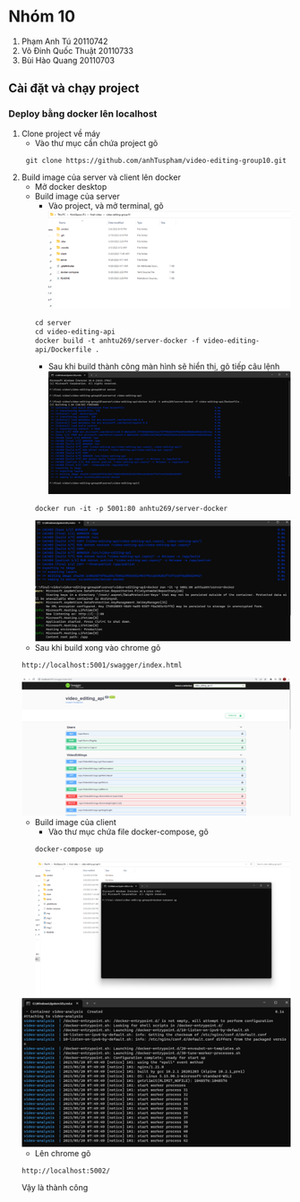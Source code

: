 # Nhóm 10

1. Phạm Anh Tú 20110742
2. Võ Đinh Quốc Thuật 20110733
3. Bùi Hào Quang 20110703


## Cài đặt và chạy project 
 ### Deploy bằng docker lên localhost
1. Clone project về máy
    - Vào thư mục cần chứa project gõ
   ``` 
    git clone https://github.com/anhTuspham/video-editing-group10.git
   ```
2. Build image của server và client lên docker
    - Mở docker desktop 
    - Build image của server
        - Vào project, và mở terminal, gõ
      ![img.png](img/img.png)
      ```
      cd server
      cd video-editing-api
      docker build -t anhtu269/server-docker -f video-editing-api/Dockerfile .
      ```
        - Sau khi build thành công màn hình sẽ hiển thị, gõ tiếp câu lệnh
      ![img_1.png](img/img_1.png)
      ```
      docker run -it -p 5001:80 anhtu269/server-docker
      ```
      ![img_2.png](img/img_2.png)
    - Sau khi build xong vào chrome gõ 
   ```
   http://localhost:5001/swagger/index.html
   ```
   ![img_3.png](img/img_3.png)
   - Build image của client
      - Vào thư mục chứa file docker-compose, gõ
     ```
     docker-compose up
     ```
     <img alt="img_4.png" src="img/img_4.png"/>
   ![img_5.png](img/img_5.png)
      - Lên chrome gõ
   ```
   http://localhost:5002/
   ```
   Vậy là thành công